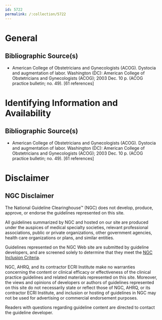 ```yaml
---
id: 5722
permalink: /:collection/5722
---
```


# General

## Bibliographic Source(s)

- American College of Obstetricians and Gynecologists (ACOG). Dystocia and augmentation of labor. Washington (DC): American College of Obstetricians and Gynecologists (ACOG); 2003 Dec. 10 p. (ACOG practice bulletin; no. 49). [61 references]

# Identifying Information and Availability

## Bibliographic Source(s)

- American College of Obstetricians and Gynecologists (ACOG). Dystocia and augmentation of labor. Washington (DC): American College of Obstetricians and Gynecologists (ACOG); 2003 Dec. 10 p. (ACOG practice bulletin; no. 49). [61 references]

# Disclaimer

## NGC Disclaimer

The National Guideline Clearinghouse™ (NGC) does not develop, produce, approve, or endorse the guidelines represented on this site.

All guidelines summarized by NGC and hosted on our site are produced under the auspices of medical specialty societies, relevant professional associations, public or private organizations, other government agencies, health care organizations or plans, and similar entities.

Guidelines represented on the NGC Web site are submitted by guideline developers, and are screened solely to determine that they meet the [NGC Inclusion Criteria](/help-and-about/summaries/inclusion-criteria).

NGC, AHRQ, and its contractor ECRI Institute make no warranties concerning the content or clinical efficacy or effectiveness of the clinical practice guidelines and related materials represented on this site. Moreover, the views and opinions of developers or authors of guidelines represented on this site do not necessarily state or reflect those of NGC, AHRQ, or its contractor ECRI Institute, and inclusion or hosting of guidelines in NGC may not be used for advertising or commercial endorsement purposes.

Readers with questions regarding guideline content are directed to contact the guideline developer.

